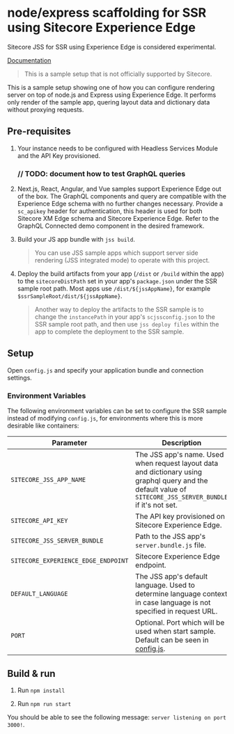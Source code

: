 # node/express scaffolding for SSR using Sitecore Experience Edge

Sitecore JSS for SSR using Experience Edge is considered experimental.


[Documentation](https://doc.sitecore.com/xp/en/developers/hd/200/sitecore-headless-development/server-side-render-jss-apps-headlessly-using-a-sitecore-experience-edge-endpoint.html) 

> This is a sample setup that is not officially supported by Sitecore.

This is a sample setup showing one of how you can configure rendering server on top of node.js and Express using Experience Edge. It performs only render of the sample app, quering layout data and dictionary data without proxying requests.

## Pre-requisites

1. Your instance needs to be configured with Headless Services Module and the API Key provisioned.

	### // TODO: document how to test GraphQL queries

1. Next.js, React, Angular, and Vue samples support Experience Edge out of the box. The GraphQL components and query are compatible with the Experience Edge schema with no further changes necessary. Provide a `sc_apikey` header for authentication, this header is used for both Sitecore XM Edge schema and Sitecore Experience Edge. Refer to the GraphQL Connected demo component in the desired framework. 

1. Build your JS app bundle with `jss build`.

	> You can use JSS sample apps which support server side rendering (JSS integrated mode) to operate with this project.

1. Deploy the build artifacts from your app (`/dist` or `/build` within the app) to the `sitecoreDistPath` set in your app's `package.json` under the SSR sample root path. Most apps use `/dist/${jssAppName}`, for example `$ssrSampleRoot/dist/${jssAppName}`.

	> Another way to deploy the artifacts to the SSR sample is to change the `instancePath` in your app's `scjssconfig.json` to the SSR sample root path, and then use `jss deploy files` within the app to complete the deployment to the SSR sample.

## Setup

Open `config.js` and specify your application bundle and connection settings.

### Environment Variables

The following environment variables can be set to configure the SSR sample instead of modifying `config.js`, for environments where this is more desirable like containers:

| Parameter                              | Description                                                                                                                                                      |
| -------------------------------------- | ---------------------------------------------------------------------------------------------------------------------------------------------------------------- |
| `SITECORE_JSS_APP_NAME`                | The JSS app's name. Used when request layout data and dictionary using graphql query and the default value of `SITECORE_JSS_SERVER_BUNDLE` if it's not set.      |
| `SITECORE_API_KEY`                     | The API key provisioned on Sitecore Experience Edge. 																																																						|
| `SITECORE_JSS_SERVER_BUNDLE`           | Path to the JSS app's `server.bundle.js` file.        																																									                          |
| `SITECORE_EXPERIENCE_EDGE_ENDPOINT`    | Sitecore Experience Edge endpoint.																																																				                        |
| `DEFAULT_LANGUAGE` | The JSS app's default language. Used to determine language context in case language is not specified in request URL.|
| `PORT` 																 | Optional. Port which will be used when start sample. Default can be seen in [config.js](./config.js).                                                            |

## Build & run

1. Run `npm install`

1. Run `npm run start`

You should be able to see the following message:
`server listening on port 3000!`.
